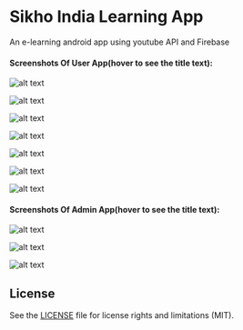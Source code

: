 # Sikho India Learning App
An e-learning android app using youtube API and Firebase

#### Screenshots Of User App(hover to see the title text):

![alt text](https://github.com/snkritya/SikhoIndia/blob/master/SikhoIndia/screenshots/00_Screenshot_Splash.jpeg "Splash Screen")

![alt text](https://github.com/snkritya/SikhoIndia/blob/master/SikhoIndia/screenshots/01_Screenshot_Auth_Page.jpeg "Authentication Page")

![alt text](https://github.com/snkritya/SikhoIndia/blob/master/SikhoIndia/screenshots/02_Screenshot_Home_Page.jpeg "Home Page")

![alt text](https://github.com/snkritya/SikhoIndia/blob/master/SikhoIndia/screenshots/03_Screenshot_Nav_Drawer.jpeg "Navigation Drawer")

![alt text](https://github.com/snkritya/SikhoIndia/blob/master/SikhoIndia/screenshots/04_Screenshot_AI_Tab.jpeg "AI Tab")

![alt text](https://github.com/snkritya/SikhoIndia/blob/master/SikhoIndia/screenshots/05_Screenshot_Video_List.jpeg "Video List View")

![alt text](https://github.com/snkritya/SikhoIndia/blob/master/SikhoIndia/screenshots/06_Screenshot_YouTube_Player.jpeg "YouTube Player View")



#### Screenshots Of Admin App(hover to see the title text):

![alt text](https://github.com/snkritya/SikhoIndia/blob/master/SikhoIndiaAdminApp/screenshots/00_Screenshot_Auth.jpeg "User Auth")

![alt text](https://github.com/snkritya/SikhoIndia/blob/master/SikhoIndiaAdminApp/screenshots/01_Screenshot_Admin_View_Two.jpeg "Admin View One")

![alt text](https://github.com/snkritya/SikhoIndia/blob/master/SikhoIndiaAdminApp/screenshots/02_Screenshot_Admin_View_One.jpeg "Admin View Two")


## License
See the [LICENSE](https://github.com/snkritya/SikhoIndia/blob/master/LICENSE) file for license rights and limitations (MIT).
